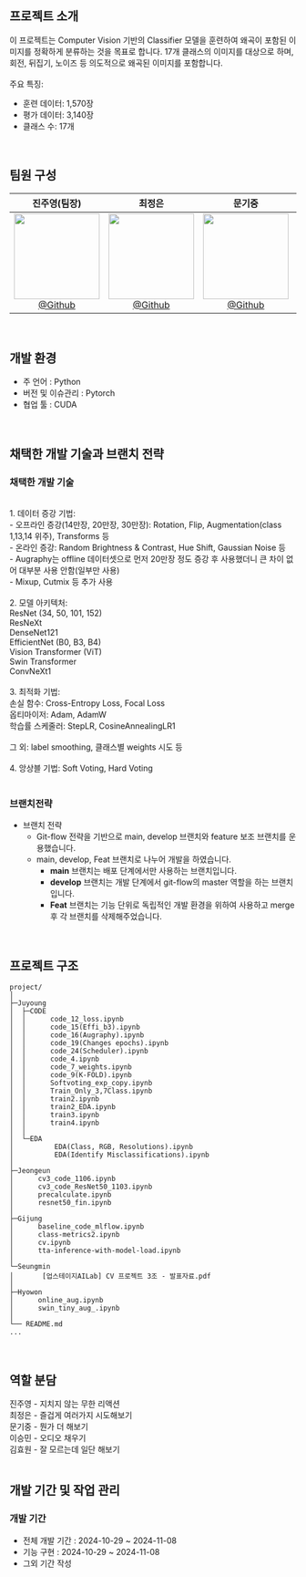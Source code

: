 ## 프로젝트 소개
이 프로젝트는 Computer Vision 기반의 Classifier 모델을 훈련하여 왜곡이 포함된 이미지를 정확하게 분류하는 것을 목표로 합니다. 17개 클래스의 이미지를 대상으로 하며, 회전, 뒤집기, 노이즈 등 의도적으로 왜곡된 이미지를 포함합니다.
<br>
<br>
주요 특징:
<br>
- 훈련 데이터: 1,570장
- 평가 데이터: 3,140장
- 클래스 수: 17개
<br>

## 팀원 구성

<div align="center">

| **진주영(팀장)** | **최정은** | **문기중** | **이승민** | **김효원** |
| :------: |  :------: | :------: | :------: | :------: |
|[<img src="https://avatars.githubusercontent.com/u/156163982?v=4" height=150 width=150> <br/> @Github](https://github.com/) |[<img src="https://avatars.githubusercontent.com/u/156163982?v=4" height=150 width=150> <br/> @Github](https://github.com/) |[<img src="https://avatars.githubusercontent.com/u/156163982?v=4" height=150 width=150> <br/> @Github](https://github.com/) |[<img src="https://avatars.githubusercontent.com/u/156163982?v=4" height=150 width=150> <br/> @Github](https://github.com/) |[<img src="https://avatars.githubusercontent.com/u/156163982?v=4" height=150 width=150> <br/> @Github](https://github.com/) |
</div>

<br>

## 개발 환경

- 주 언어 : Python
- 버전 및 이슈관리 : Pytorch 
- 협업 툴 : CUDA

<br>

## 채택한 개발 기술과 브랜치 전략

### 채택한 개발 기술
<br>
1. 데이터 증강 기법:
<br>
- 오프라인 증강(14만장, 20만장, 30만장): Rotation, Flip, Augmentation(class 1,13,14 위주), Transforms 등
<br>
- 온라인 증강: Random Brightness & Contrast, Hue Shift, Gaussian Noise 등
<br>
- Augraphy는 offline 데이터셋으로 먼저 20만장 정도 증강 후 사용했더니 큰 차이 없어 대부분 사용 안함(일부만 사용)
<br>
- Mixup, Cutmix 등 추가 사용
<br>
<br>
2. 모델 아키텍처:
<br>
ResNet (34, 50, 101, 152)
<br>
ResNeXt
<br>
DenseNet121
<br>
EfficientNet (B0, B3, B4)
<br>
Vision Transformer (ViT)
<br>
Swin Transformer
<br>
ConvNeXt1
<br>
<br>
3. 최적화 기법:
<br>
손실 함수: Cross-Entropy Loss, Focal Loss
<br>
옵티마이저: Adam, AdamW
<br>
학습률 스케줄러: StepLR, CosineAnnealingLR1
<br>
<br>
그 외: label smoothing, 클래스별 weights 시도 등
<br>
<br>
4. 앙상블 기법:
Soft Voting, Hard Voting
<br>
<br>

### 브랜치전략     
- 브랜치 전략
  - Git-flow 전략을 기반으로 main, develop 브랜치와 feature 보조 브랜치를 운용했습니다.
  - main, develop, Feat 브랜치로 나누어 개발을 하였습니다.
    - **main** 브랜치는 배포 단계에서만 사용하는 브랜치입니다.
    - **develop** 브랜치는 개발 단계에서 git-flow의 master 역할을 하는 브랜치입니다.
    - **Feat** 브랜치는 기능 단위로 독립적인 개발 환경을 위하여 사용하고 merge 후 각 브랜치를 삭제해주었습니다.


<br>

## 프로젝트 구조
```
project/
│
├─Juyoung
│  ├─CODE
│  │      code_12_loss.ipynb
│  │      code_15(Effi_b3).ipynb
│  │      code_16(Augraphy).ipynb
│  │      code_19(Changes epochs).ipynb
│  │      code_24(Scheduler).ipynb
│  │      code_4.ipynb
│  │      code_7_weights.ipynb
│  │      code_9(K-FOLD).ipynb
│  │      Softvoting_exp_copy.ipynb
│  │      Train_Only_3,7Class.ipynb
│  │      train2.ipynb
│  │      train2_EDA.ipynb
│  │      train3.ipynb
│  │      train4.ipynb
│  │
│  └─EDA
│          EDA(Class, RGB, Resolutions).ipynb
│          EDA(Identify Misclassifications).ipynb
│
├─Jeongeun
│      cv3_code_1106.ipynb
│      cv3_code_ResNet50_1103.ipynb
│      precalculate.ipynb
│      resnet50_fin.ipynb
│
├─Gijung
│      baseline_code_mlflow.ipynb
│      class-metrics2.ipynb
│      cv.ipynb
│      tta-inference-with-model-load.ipynb
│
└─Seungmin
│       [업스테이지AILab] CV 프로젝트 3조 - 발표자료.pdf
│
├─Hyowon
│      online_aug.ipynb
│      swin_tiny_aug_.ipynb
│
└── README.md
...

```
<br>

## 역할 분담

진주영 - 지치지 않는 무한 리액션
<br>
최정은 - 즐겁게 여러가지 시도해보기
<br>
문기중 - 뭔가 더 해보기
<br>
이승민 - 오디오 채우기
<br>
김효원 - 잘 모르는데 일단 해보기
<br>
<br>
## 개발 기간 및 작업 관리

### 개발 기간
- 전체 개발 기간 : 2024-10-29 ~ 2024-11-08
- 기능 구현 : 2024-10-29 ~ 2024-11-08
- 그외 기간 작성
  
<br>
